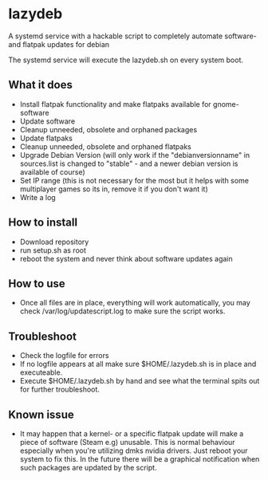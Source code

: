 # lazydeb
A systemd service with a hackable script to completely automate software- and flatpak updates for debian


The systemd service will execute the lazydeb.sh on every system boot.

## What it does
- Install flatpak functionality and make flatpaks available for gnome-software
- Update software
- Cleanup unneeded, obsolete and orphaned packages
- Update flatpaks
- Cleanup unneeded, obsolete and orphaned flatpaks
- Upgrade Debian Version (will only work if the "debianversionname" in sources.list is changed to "stable" - and a newer debian version is available of course)
- Set IP range (this is not necessary for the most but it helps with some multiplayer games so its in, remove it if you don't want it)
- Write a log

## How to install
- Download repository
- run setup.sh as root
- reboot the system and never think about software updates again

## How to use
- Once all files are in place, everything will work automatically, you may check /var/log/updatescript.log to make sure the script works.

## Troubleshoot
- Check the logfile for errors
- If no logfile appears at all make sure $HOME/.lazydeb.sh is in place and executeable.
- Execute $HOME/.lazydeb.sh by hand and see what the terminal spits out for further troubleshoot.

## Known issue
- It may happen that a kernel- or a specific flatpak update will make a piece of software (Steam e.g) unusable. This is normal behaviour especially when you're utilizing dmks nvidia drivers. Just reboot your system to fix this. In the future there will be a graphical notification when such packages are updated by the script.
